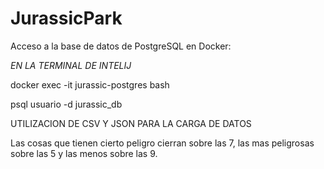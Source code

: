 # JurassicPark

 Acceso a la base de datos de PostgreSQL en Docker:

 *EN LA TERMINAL DE INTELIJ*

 docker exec -it jurassic-postgres bash
 
 psql usuario -d jurassic_db 

 UTILIZACION DE CSV Y JSON PARA LA CARGA DE DATOS 
 
Las cosas que tienen cierto peligro cierran sobre las 7, las mas peligrosas sobre las 5 y las menos sobre las 9.